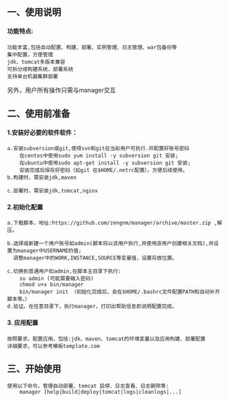 ## 一、使用说明
#### 功能特点:
    功能丰富,包括自动配置、构建、部署、实例管理、日志管理、war包备份等
    集中配置，方便管理
    jdk、tomcat多版本兼容
    可拆分成构建系统、部署系统
    支持单台机器集群部署
    
另外，用户所有操作只需与manager交互
## 二、使用前准备
#### 1.安装好必要的软件软件：
    a.安装subversion或git,使得svn和git在当前用户可执行.并配置好账号密码
        在centos中使用sudo yum install -y subversion git 安装;
        在ubuntu中使用sudo apt-get install -y subversion git 安装;
        安装完成后保存好密码（如git 在$HOME/.netrc配置），方便后续使用。
    b.构建时，需安装jdk,maven
        
    c.部署时，需安装jdk,tomcat,nginx

#### 2.初始化配置
    a.下载脚本，地址:https://github.com/zengnm/manager/archive/master.zip ,解压。
        
    b.选择或新建一个用户账号如admin(脚本将以该用户执行,并使用该用户创建相关文档),并设置为manager中USERNAME的值;
      调整manager中的WORK,INSTANCE,SOURCE等变量值，设置存放位置。
       
    c.切换到普通用户如admin,在脚本主目录下执行:
        su admin (可能需要输入密码)
        chmod u+x bin/manager
        bin/manager init （初始化完成后，会在$HOME/.bashrc文件配置PATH和自动补齐脚本等。）
    d.验证。在任意目录下，执行manager，打印出帮助信息即说明配置完成。
#### 3. 应用配置
    按照要求，配置应用，包括:jdk、maven、tomcat的环境变量以及应用构建、部署配置
    详细要求，可以参考模板template.com

## 三、开始使用
    使用以下命令，管理自动部署、tomcat 启停、日志查看、日志删除等:
        manager [help|build|deploy|tomcat|logs|cleanlogs|...]
